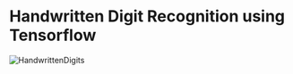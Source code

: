 # Handwritten Digit Recognition using Tensorflow

![HandwrittenDigits](https://miro.medium.com/max/800/1*UN4Dq1T3-PnJfkAaK8o5TQ.png)